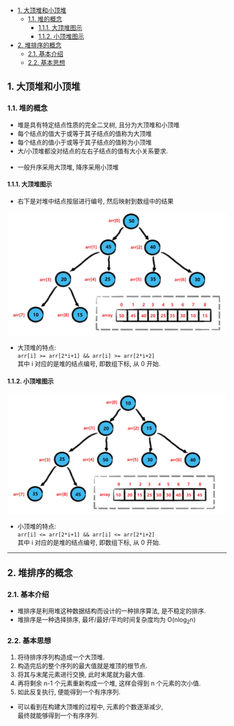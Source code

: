 <!-- TOC -->

- [1. 大顶堆和小顶堆](#1-大顶堆和小顶堆)
  - [1.1. 堆的概念](#11-堆的概念)
    - [1.1.1. 大顶堆图示](#111-大顶堆图示)
    - [1.1.2. 小顶堆图示](#112-小顶堆图示)
- [2. 堆排序的概念](#2-堆排序的概念)
  - [2.1. 基本介绍](#21-基本介绍)
  - [2.2. 基本思想](#22-基本思想)

<!-- /TOC -->

## 1. 大顶堆和小顶堆

### 1.1. 堆的概念
- 堆是具有特定结点性质的完全二叉树, 且分为大顶堆和小顶堆
- 每个结点的值大于或等于其子结点的值称为大顶堆
- 每个结点的值小于或等于其子结点的值称为小顶堆
- 大/小顶堆都没对结点的左右子结点的值有大小关系要求.
  </br></br>
- 一般升序采用大顶堆, 降序采用小顶堆

#### 1.1.1. 大顶堆图示
- 右下是对堆中结点按层进行编号, 然后映射到数组中的结果

![sample1](../99.images/2020-06-16-14-24-43.png)

- 大顶堆的特点:  
  `arr[i] >= arr[2*i+1] && arr[i] >= arr[2*i+2]`  
  其中 i 对应的是堆的结点编号, 即数组下标, 从 0 开始.

#### 1.1.2. 小顶堆图示
![sample2](../99.images/2020-06-16-15-16-16.png)

- 小顶堆的特点:  
  `arr[i] <= arr[2*i+1] && arr[i] <= arr[2*i+2]`  
  其中 i 对应的是堆的结点编号, 即数组下标, 从 0 开始.

****

## 2. 堆排序的概念

### 2.1. 基本介绍 
- 堆排序是利用堆这种数据结构而设计的一种排序算法, 是不稳定的排序.
- 堆排序是一种选择排序, 最坏/最好/平均时间复杂度均为 O(nlog<sub>2</sub>n)

### 2.2. 基本思想
1. 将待排序序列构造成一个大顶堆.
2. 构造完后的整个序列的最大值就是堆顶的根节点.
3. 将其与末尾元素进行交换, 此时末尾就为最大值.
4. 再将剩余 n-1 个元素重新构成一个堆, 这样会得到 n 个元素的次小值.  
5. 如此反复执行, 便能得到一个有序序列.

- 可以看到在构建大顶堆的过程中, 元素的个数逐渐减少,  
最终就能够得到一个有序序列.